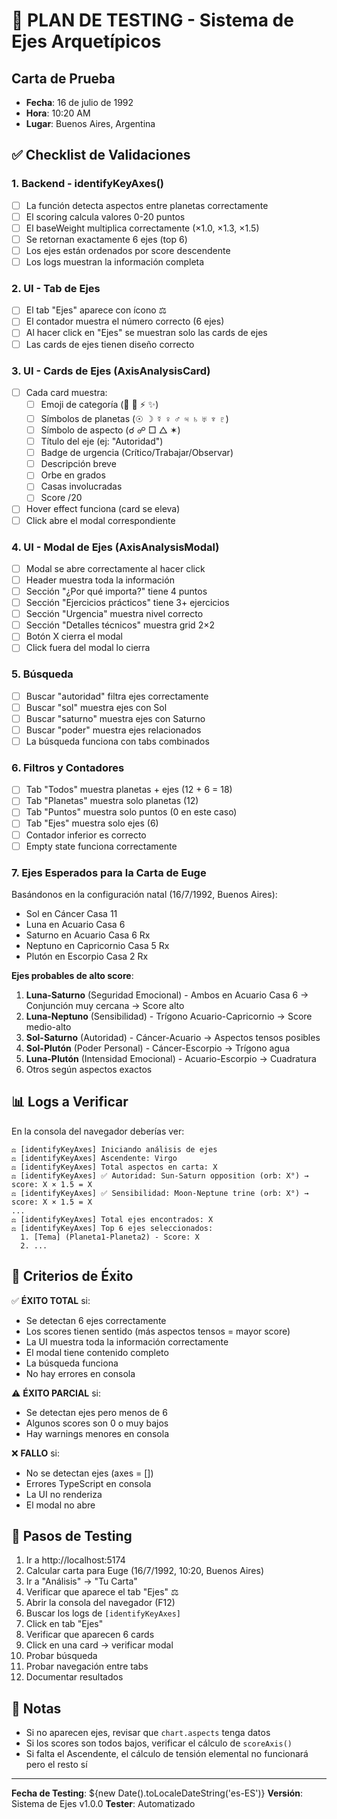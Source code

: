 # 🧪 PLAN DE TESTING - Sistema de Ejes Arquetípicos

## Carta de Prueba
- **Fecha**: 16 de julio de 1992
- **Hora**: 10:20 AM
- **Lugar**: Buenos Aires, Argentina

## ✅ Checklist de Validaciones

### 1. Backend - identifyKeyAxes()
- [ ] La función detecta aspectos entre planetas correctamente
- [ ] El scoring calcula valores 0-20 puntos
- [ ] El baseWeight multiplica correctamente (×1.0, ×1.3, ×1.5)
- [ ] Se retornan exactamente 6 ejes (top 6)
- [ ] Los ejes están ordenados por score descendente
- [ ] Los logs muestran la información completa

### 2. UI - Tab de Ejes
- [ ] El tab "Ejes" aparece con ícono ⚖️
- [ ] El contador muestra el número correcto (6 ejes)
- [ ] Al hacer click en "Ejes" se muestran solo las cards de ejes
- [ ] Las cards de ejes tienen diseño correcto

### 3. UI - Cards de Ejes (AxisAnalysisCard)
- [ ] Cada card muestra:
  - [ ] Emoji de categoría (👑 🌊 ⚡ ✨)
  - [ ] Símbolos de planetas (☉ ☽ ☿ ♀ ♂ ♃ ♄ ♅ ♆ ♇)
  - [ ] Símbolo de aspecto (☌ ☍ □ △ ✶)
  - [ ] Título del eje (ej: "Autoridad")
  - [ ] Badge de urgencia (Crítico/Trabajar/Observar)
  - [ ] Descripción breve
  - [ ] Orbe en grados
  - [ ] Casas involucradas
  - [ ] Score /20
- [ ] Hover effect funciona (card se eleva)
- [ ] Click abre el modal correspondiente

### 4. UI - Modal de Ejes (AxisAnalysisModal)
- [ ] Modal se abre correctamente al hacer click
- [ ] Header muestra toda la información
- [ ] Sección "¿Por qué importa?" tiene 4 puntos
- [ ] Sección "Ejercicios prácticos" tiene 3+ ejercicios
- [ ] Sección "Urgencia" muestra nivel correcto
- [ ] Sección "Detalles técnicos" muestra grid 2×2
- [ ] Botón X cierra el modal
- [ ] Click fuera del modal lo cierra

### 5. Búsqueda
- [ ] Buscar "autoridad" filtra ejes correctamente
- [ ] Buscar "sol" muestra ejes con Sol
- [ ] Buscar "saturno" muestra ejes con Saturno
- [ ] Buscar "poder" muestra ejes relacionados
- [ ] La búsqueda funciona con tabs combinados

### 6. Filtros y Contadores
- [ ] Tab "Todos" muestra planetas + ejes (12 + 6 = 18)
- [ ] Tab "Planetas" muestra solo planetas (12)
- [ ] Tab "Puntos" muestra solo puntos (0 en este caso)
- [ ] Tab "Ejes" muestra solo ejes (6)
- [ ] Contador inferior es correcto
- [ ] Empty state funciona correctamente

### 7. Ejes Esperados para la Carta de Euge

Basándonos en la configuración natal (16/7/1992, Buenos Aires):
- Sol en Cáncer Casa 11
- Luna en Acuario Casa 6
- Saturno en Acuario Casa 6 Rx
- Neptuno en Capricornio Casa 5 Rx
- Plutón en Escorpio Casa 2 Rx

**Ejes probables de alto score**:
1. **Luna-Saturno** (Seguridad Emocional) - Ambos en Acuario Casa 6 → Conjunción muy cercana → Score alto
2. **Luna-Neptuno** (Sensibilidad) - Trígono Acuario-Capricornio → Score medio-alto
3. **Sol-Saturno** (Autoridad) - Cáncer-Acuario → Aspectos tensos posibles
4. **Sol-Plutón** (Poder Personal) - Cáncer-Escorpio → Trígono agua
5. **Luna-Plutón** (Intensidad Emocional) - Acuario-Escorpio → Cuadratura
6. Otros según aspectos exactos

## 📊 Logs a Verificar

En la consola del navegador deberías ver:

```
⚖️ [identifyKeyAxes] Iniciando análisis de ejes
⚖️ [identifyKeyAxes] Ascendente: Virgo
⚖️ [identifyKeyAxes] Total aspectos en carta: X
⚖️ [identifyKeyAxes] ✅ Autoridad: Sun-Saturn opposition (orb: X°) → score: X × 1.5 = X
⚖️ [identifyKeyAxes] ✅ Sensibilidad: Moon-Neptune trine (orb: X°) → score: X × 1.5 = X
...
⚖️ [identifyKeyAxes] Total ejes encontrados: X
⚖️ [identifyKeyAxes] Top 6 ejes seleccionados:
  1. [Tema] (Planeta1-Planeta2) - Score: X
  2. ...
```

## 🎯 Criterios de Éxito

✅ **ÉXITO TOTAL** si:
- Se detectan 6 ejes correctamente
- Los scores tienen sentido (más aspectos tensos = mayor score)
- La UI muestra toda la información correctamente
- El modal tiene contenido completo
- La búsqueda funciona
- No hay errores en consola

⚠️ **ÉXITO PARCIAL** si:
- Se detectan ejes pero menos de 6
- Algunos scores son 0 o muy bajos
- Hay warnings menores en consola

❌ **FALLO** si:
- No se detectan ejes (axes = [])
- Errores TypeScript en consola
- La UI no renderiza
- El modal no abre

## 🚀 Pasos de Testing

1. Ir a http://localhost:5174
2. Calcular carta para Euge (16/7/1992, 10:20, Buenos Aires)
3. Ir a "Análisis" → "Tu Carta"
4. Verificar que aparece el tab "Ejes" ⚖️
5. Abrir la consola del navegador (F12)
6. Buscar los logs de `[identifyKeyAxes]`
7. Click en tab "Ejes"
8. Verificar que aparecen 6 cards
9. Click en una card → verificar modal
10. Probar búsqueda
11. Probar navegación entre tabs
12. Documentar resultados

## 📝 Notas

- Si no aparecen ejes, revisar que `chart.aspects` tenga datos
- Si los scores son todos bajos, verificar el cálculo de `scoreAxis()`
- Si falta el Ascendente, el cálculo de tensión elemental no funcionará pero el resto sí

---

**Fecha de Testing**: ${new Date().toLocaleDateString('es-ES')}
**Versión**: Sistema de Ejes v1.0.0
**Tester**: Automatizado
